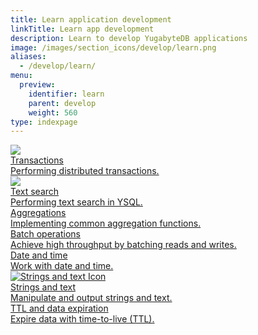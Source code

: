 ```yaml
---
title: Learn application development
linkTitle: Learn app development
description: Learn to develop YugabyteDB applications
image: /images/section_icons/develop/learn.png
aliases:
  - /develop/learn/
menu:
  preview:
    identifier: learn
    parent: develop
    weight: 560
type: indexpage
---
```


<div class="row">

  <div class="col-12 col-md-6 col-lg-12 col-xl-6">
    <a class="section-link icon-offset" href="transactions/acid-transactions-ysql/">
      <div class="head">
        <img class="icon" src="/images/section_icons/explore/distributed_acid.png" aria-hidden="true" />
        <div class="title">Transactions</div>
      </div>
      <div class="body">
          Performing distributed transactions.
      </div>
    </a>
  </div>

   <div class="col-12 col-md-6 col-lg-12 col-xl-6">
    <a class="section-link icon-offset" href="text-search/">
      <div class="head">
        <img class="icon" src="/images/section_icons/index/explore.png" aria-hidden="true" />
        <div class="title">Text search</div>
      </div>
      <div class="body">
          Performing text search in YSQL.
      </div>
    </a>
  </div>

  <div class="col-12 col-md-6 col-lg-12 col-xl-6">
    <a class="section-link icon-offset" href="aggregations-ycql/">
      <div class="head">
        <div class="icon">
          <i class="fa-solid fa-chart-line"></i>
        </div>
        <div class="title">Aggregations</div>
      </div>
      <div class="body">
          Implementing common aggregation functions.
      </div>
    </a>
  </div>

  <div class="col-12 col-md-6 col-lg-12 col-xl-6">
    <a class="section-link icon-offset" href="batch-operations-ycql/">
      <div class="head">
        <div class="icon">
          <i class="fa-solid fa-object-group"></i>
        </div>
        <div class="title">Batch operations</div>
      </div>
      <div class="body">
        Achieve high throughput by batching reads and writes.
      </div>
    </a>
  </div>

  <div class="col-12 col-md-6 col-lg-12 col-xl-6">
    <a class="section-link icon-offset" href="date-and-time-ysql/">
      <div class="head">
        <div class="icon">
          <i class="fa-regular fa-clock"></i>
        </div>
        <div class="title">Date and time</div>
      </div>
      <div class="body">
        Work with date and time.
      </div>
    </a>
  </div>

  <div class="col-12 col-md-6 col-lg-12 col-xl-6">
    <a class="section-link icon-offset" href="strings-and-text-ysql/">
      <div class="head">
        <div class="icon">
          <img src="/icons/file-lines.svg" alt="Strings and text Icon">
        </div>
        <div class="title">Strings and text</div>
      </div>
      <div class="body">
        Manipulate and output strings and text.
      </div>
    </a>
  </div>

  <div class="col-12 col-md-6 col-lg-12 col-xl-6">
    <a class="section-link icon-offset" href="ttl-data-expiration-ycql/">
      <div class="head">
        <div class="icon">
          <i class="fa-regular fa-clock"></i>
        </div>
        <div class="title">TTL and data expiration</div>
      </div>
      <div class="body">
        Expire data with time-to-live (TTL).
      </div>
    </a>
  </div>

</div>
